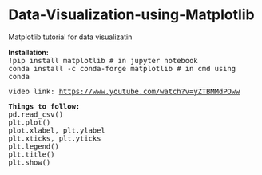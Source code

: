 # Data-Visualization-using-Matplotlib
Matplotlib tutorial for data visualizatin

<strong>Installation:</strong> <br>
   <tt> !pip install matplotlib # in jupyter notebook<br>
   <tt> conda install -c conda-forge matplotlib # in cmd using conda<br></tt>

video link:
https://www.youtube.com/watch?v=yZTBMMdPOww

<strong>Things to follow:</strong><br>
    <tt>pd.read_csv()<br>
    plt.plot()<br>
    plot.xlabel, plt.ylabel<br>
    plt.xticks, plt.yticks<br>
    plt.legend()<br>
    plt.title()<br>
    plt.show()</tt>
